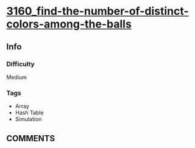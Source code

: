 # [3160_find-the-number-of-distinct-colors-among-the-balls](https://leetcode.com/problems/find-the-number-of-distinct-colors-among-the-balls/)

## Info

### Difficulty

Medium

### Tags

- Array
- Hash Table
- Simulation

## __COMMENTS__

> 
